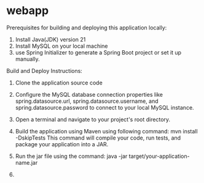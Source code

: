 # webapp



Prerequisites for building and deploying this application locally: 



1. Install Java(JDK) version 21 
2. Install MySQL on your local machine
3. use Spring Initializer to generate a Spring Boot project or set it up manually.

Build and Deploy Instructions:

1. Clone the application source code 
2. Configure the MySQL database connection properties like spring.datasource.url, spring.datasource.username, and    spring.datasource.password to connect to your local MySQL instance.
3. Open a terminal and navigate to your project's root directory.
4. Build the application using Maven using following command: 
    mvn install -DskipTests 
   This command will compile your code, run tests, and package your application into a JAR.
5. Run the jar file using the command: 
   java -jar target/your-application-name.jar

6. 
   
   

